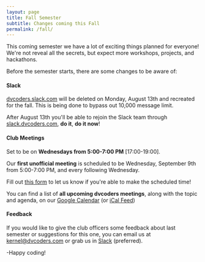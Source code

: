 ```yaml
---
layout: page
title: Fall Semester
subtitle: Changes coming this Fall
permalink: /fall/
---
```


This coming semester we have a lot of exciting things planned for everyone! We're not reveal all the secrets, but expect more workshops, projects, and hackathons.

Before the semester starts, there are some changes to be aware of:

#### **Slack**

[dvcoders.slack.com](dvcoders.slack.com) will be deleted on Monday, August 13th and recreated for the fall. This is being done to bypass out 10,000 message limit.

After August 13th you'll be able to rejoin the Slack team through [slack.dvcoders.com](https://slack.dvcoders.com), **do it**, **do it now**! 


#### **Club Meetings**
	
Set to be on **Wednesdays from 5:00-7:00 PM** [17:00-19:00]. 

Our **first unofficial meeting** is scheduled to be Wednesday, September 9th from 5:00-7:00 PM, and every following Wednesday.

Fill out [this form](/apply) to let us know if you're able to make the scheduled time!
	
You can find a list of **all upcoming dvcoders meetings**, along with the topic and agenda, on our [Google Calendar](https://www.google.com/calendar/embed?src=l3fbghmjdfibd36liko10ifgnc%40group.calendar.google.com&ctz=America/Los_Angeles) (or [iCal Feed](https://www.google.com/calendar/ical/l3fbghmjdfibd36liko10ifgnc%40group.calendar.google.com/public/basic.ics))

#### **Feedback**
	
If you would like to give the club officers some feedback about last semester or suggestions for this one, you can email us at [kernel@dvcoders.com](mailto:kernel@dvcoders.com) or grab us in [Slack](dvcoders.slack.com) (preferred).

-Happy coding!	  


